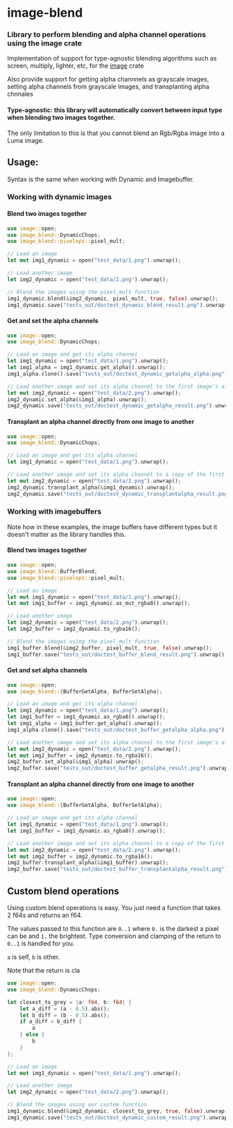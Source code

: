 
# image-blend
### Library to perform blending and alpha channel operations using the image crate

Implementation of support for type-agnostic blending algorithms such as screen, multiply, lighter, etc, for the [image](https://crates.io/crates/image) crate

Also provide support for getting alpha channnels as grayscale images, setting alpha channels from grayscale images, and transplanting alpha chnnales

#### Type-agnostic: this library will automatically convert between input type when blending two images together.

The only limitation to this is that you cannot blend an Rgb/Rgba image into a Luma image.

## Usage:

Syntax is the same when working with Dynamic and Imagebuffer.

### Working with dynamic images
#### Blend two images together

```rust
use image::open;
use image_blend::DynamicChops;
use image_blend::pixelops::pixel_mult;

// Load an image
let mut img1_dynamic = open("test_data/1.png").unwrap();

// Load another image
let img2_dynamic = open("test_data/2.png").unwrap();

// Blend the images using the pixel_mult function
img1_dynamic.blend(&img2_dynamic, pixel_mult, true, false).unwrap();
img1_dynamic.save("tests_out/doctest_dynamic_blend_result.png").unwrap();
```

#### Get and set the alpha channels

```rust
use image::open;
use image_blend::DynamicChops;

// Load an image and get its alpha channel
let img1_dynamic = open("test_data/1.png").unwrap();
let img1_alpha = img1_dynamic.get_alpha().unwrap();
img1_alpha.clone().save("tests_out/doctest_dynamic_getalpha_alpha.png").unwrap();

// Load another image and set its alpha channel to the first image's alpha channel, using the copied alpha channel
let mut img2_dynamic = open("test_data/2.png").unwrap();
img2_dynamic.set_alpha(&img1_alpha).unwrap();
img2_dynamic.save("tests_out/doctest_dynamic_getalpha_result.png").unwrap();

```

#### Transplant an alpha channel directly from one image to another

```rust
use image::open;
use image_blend::DynamicChops;

// Load an image and get its alpha channel
let img1_dynamic = open("test_data/1.png").unwrap();

// Load another image and set its alpha channel to a copy of the first image's alpha channel.
let mut img2_dynamic = open("test_data/2.png").unwrap();
img2_dynamic.transplant_alpha(&img1_dynamic).unwrap();
img2_dynamic.save("tests_out/doctest_dynamic_transplantalpha_result.png").unwrap();
```

### Working with imagebuffers

Note how in these examples, the image buffers have different types but it doesn't matter as the library handles this.

#### Blend two images together

```rust
use image::open;
use image_blend::BufferBlend;
use image_blend::pixelops::pixel_mult;

// Load an image
let mut img1_dynamic = open("test_data/1.png").unwrap();
let mut img1_buffer = img1_dynamic.as_mut_rgba8().unwrap();

// Load another image
let img2_dynamic = open("test_data/2.png").unwrap();
let img2_buffer = img2_dynamic.to_rgba16();

// Blend the images using the pixel_mult function
img1_buffer.blend(&img2_buffer, pixel_mult, true, false).unwrap();
img1_buffer.save("tests_out/doctest_buffer_blend_result.png").unwrap();
```

#### Get and set alpha channels

```rust
use image::open;
use image_blend::{BufferGetAlpha, BufferSetAlpha};

// Load an image and get its alpha channel
let img1_dynamic = open("test_data/1.png").unwrap();
let img1_buffer = img1_dynamic.as_rgba8().unwrap();
let img1_alpha = img1_buffer.get_alpha().unwrap();
img1_alpha.clone().save("tests_out/doctest_buffer_getalpha_alpha.png").unwrap();

// Load another image and set its alpha channel to the first image's alpha channel, using the copied alpha channel
let mut img2_dynamic = open("test_data/2.png").unwrap();
let mut img2_buffer = img2_dynamic.to_rgba16();
img2_buffer.set_alpha(&img1_alpha).unwrap();
img2_buffer.save("tests_out/doctest_buffer_getalpha_result.png").unwrap();
```

#### Transplant an alpha channel directly from one image to another

```rust
use image::open;
use image_blend::{BufferGetAlpha, BufferSetAlpha};

// Load an image and get its alpha channel
let img1_dynamic = open("test_data/1.png").unwrap();
let img1_buffer = img1_dynamic.as_rgba8().unwrap();

// Load another image and set its alpha channel to a copy of the first image's alpha channel.
let mut img2_dynamic = open("test_data/2.png").unwrap();
let mut img2_buffer = img2_dynamic.to_rgba16();
img2_buffer.transplant_alpha(&img1_buffer).unwrap();
img2_buffer.save("tests_out/doctest_buffer_transplantalpha_result.png").unwrap();
```

## Custom blend operations

Using custom blend operations is easy. You just need a function that takes 2 f64s and returns an f64.

The values passed to this function are `0..1` where `0.` is the darkest a pixel can be and `1.` the brightest. Type conversion and clamping of the return to `0..1` is handled for you.

`a` is self, `b` is other.

Note that the return is cla

```rust
use image::open;
use image_blend::DynamicChops;

let closest_to_grey = |a: f64, b: f64| {
    let a_diff = (a - 0.5).abs();
    let b_diff = (b - 0.5).abs();
    if a_diff < b_diff {
        a
    } else {
        b
    }
};

// Load an image
let mut img1_dynamic = open("test_data/1.png").unwrap();

// Load another image
let img2_dynamic = open("test_data/2.png").unwrap();

// Blend the images using our custom function
img1_dynamic.blend(&img2_dynamic, closest_to_grey, true, false).unwrap();
img1_dynamic.save("tests_out/doctest_dynamic_custom_result.png").unwrap();

```
